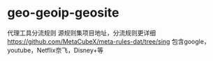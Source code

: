 # geo-geoip-geosite
代理工具分流规则
源规则集项目地址，分流规则更详细  https://github.com/MetaCubeX/meta-rules-dat/tree/sing
包含google，youtube，Netflix奈飞，Disney+等
